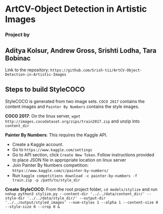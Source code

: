# ArtCV-Object Detection in Artistic Images
### Project by
## Aditya Kolsur, Andrew Gross, Srishti Lodha, Tara Bobinac

Link to the repository: `https://github.com/Srish-tii/ArtCV-Object-Detection-in-Artistic-Images`

## Steps to build StyleCOCO

StyleCOCO is generated from two image sets. `COCO 2017` contains the content images and `Painter By Numbers` contains the style images.

**COCO 2017**: On the linux server, `wget http://images.cocodataset.org/zips/train2017.zip` and unzip into `content_dir`

**Painter By Numbers**: This requires the Kaggle API. 

- Create a Kaggle account. 
- Go to `https://www.kaggle.com/settings`
- Go to API section, click `Create New Token`. Follow instructions provided to place JSON file in appropriate location on linux server
- Join Painter By Numbers competition: `https://www.kaggle.com/c/painter-by-numbers/`
- Run `kaggle competitions download -c painter-by-numbers -f train.zip -p /path/to/style_dir`


**Create StyleCOCO**: From the root project folder, `cd models/stylize` and run `nohup python3 stylize.py --content-dir '../../data/content_dir/' --style-dir '../../data/style_dir/' --output-dir '../../output/styled_images' --num-styles 1 --alpha 1 --content-size 0 --style-size 0 --crop 0 &`

